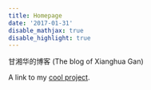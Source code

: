 ```yaml
---
title: Homepage
date: '2017-01-31'
disable_mathjax: true
disable_highlight: true
---
```


甘湘华的博客 (The blog of Xianghua Gan)

A link to my [cool project](/cool/).

